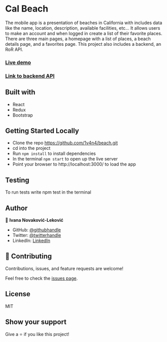 # Cal Beach

The mobile app is a presentation of beaches in California with includes data like the name, location, description, available facilities, etc... It allows users to make an account and when logged in create a list of their favorite places. There are three main pages, a homepage with a list of places, a beach details page, and a favorites page. 
This project also includes a backend, an RoR API.


### [Live demo](https://1v4n4.github.io/beach/)
### [Link to backend API](https://calbeach.herokuapp.com)

## Built with
- React
- Redux
- Bootstrap

## Getting Started Locally
- Clone the repo https://github.com/1v4n4/beach.git
- cd into the project
- Run `npm install` to install dependencies
- In the terminal `npm start` to open up the live server
- Point your browser to http://localhost:3000/ to load the app

## Testing
To run tests write npm test in the terminal

## Author
👤 **Ivana Novaković-Leković**

- GitHub: [@githubhandle](https://github.com/1v4n4)
- Twitter: [@twitterhandle](https://twitter.com/codeIv1)
- LinkedIn: [LinkedIn](https://www.linkedin.com/in/1v4n4/)


## 🤝 Contributing

Contributions, issues, and feature requests are welcome!

Feel free to check the [issues page](https://github.com/1v4n4/beach.git/issues).

## License

MIT

## Show your support

Give a ⭐️ if you like this project!